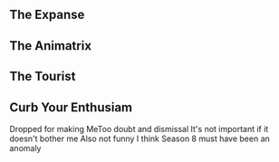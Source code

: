 ## The Expanse

## The Animatrix

## The Tourist

## Curb Your Enthusiam
Dropped for making MeToo doubt and dismissal
It's not important if it doesn't bother me
Also not funny
I think Season 8 must have been an anomaly 
